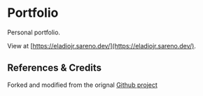 # Portfolio
Personal portfolio.

View at [https://eladiojr.sareno.dev/](https://eladiojr.sareno.dev/).

## References & Credits
Forked and modified from the orignal [Github project](https://github.com/RyanFitzgerald/devfolio)